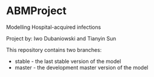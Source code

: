 # ABMProject

Modelling Hospital-acquired infections

Project by: Iwo Dubaniowski and Tianyin Sun

This repository contains two branches:
  * stable - the last stable version of the model
  * master - the development master version of the model
